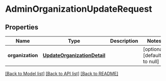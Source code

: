 # AdminOrganizationUpdateRequest
## Properties

Name | Type | Description | Notes
------------ | ------------- | ------------- | -------------
**organization** | [**UpdateOrganizationDetail**](UpdateOrganizationDetail.md) |  | [optional] [default to null]

[[Back to Model list]](../README.md#documentation-for-models) [[Back to API list]](../README.md#documentation-for-api-endpoints) [[Back to README]](../README.md)

